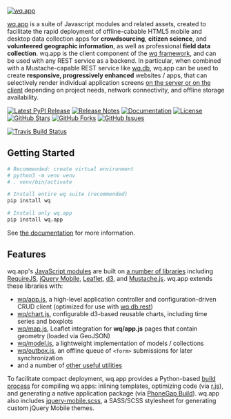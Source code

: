 [![wq.app](https://raw.github.com/wq/wq/master/images/256/wq.app.png)](https://wq.io/wq.app)

[wq.app](https://wq.io/wq.app) is a suite of Javascript modules and related assets, created to facilitate the rapid deployment of offline-cabable HTML5 mobile and desktop data collection apps for **crowdsourcing**, **citizen science**, and **volunteered geographic information**, as well as professional **field data collection**.  wq.app is the client component of the [wq framework], and can be used with any REST service as a backend.  In particular, when combined with a Mustache-capable REST service like [wq.db], wq.app can be used to create **responsive, progressively enhanced** websites / apps, that can selectively render individual application screens [on the server or on the client] depending on project needs, network connectivity, and offline storage availability.



[![Latest PyPI Release](https://img.shields.io/pypi/v/wq.app.svg)](https://pypi.python.org/pypi/wq.app)
[![Release Notes](https://img.shields.io/github/release/wq/wq.app.svg)](https://github.com/wq/wq.app/releases)
[![Documentation](https://img.shields.io/badge/Docs-0.8-blue.svg)](https://wq.io/wq.app)
[![License](https://img.shields.io/pypi/l/wq.app.svg)](https://wq.io/license)
[![GitHub Stars](https://img.shields.io/github/stars/wq/wq.app.svg)](https://github.com/wq/wq.app/stargazers)
[![GitHub Forks](https://img.shields.io/github/forks/wq/wq.app.svg)](https://github.com/wq/wq.app/network)
[![GitHub Issues](https://img.shields.io/github/issues/wq/wq.app.svg)](https://github.com/wq/wq.app/issues)

[![Travis Build Status](https://img.shields.io/travis/wq/wq.app/master.svg)](https://travis-ci.org/wq/wq.app)

## Getting Started

```bash
# Recommended: create virtual environment
# python3 -m venv venv
# . venv/bin/activate

# Install entire wq suite (recommended)
pip install wq

# Install only wq.app
pip install wq.app
```

See [the documentation] for more information.

## Features

wq.app's [JavaScript modules] are built on [a number of libraries] including [RequireJS], [jQuery Mobile], [Leaflet], [d3], and [Mustache.js].  wq.app extends these libraries with:

 * [wq/app.js], a high-level application controller and configuration-driven CRUD client (optimized for use with [wq.db.rest])
 * [wq/chart.js], configurable d3-based reusable charts, including time series and boxplots
 * [wq/map.js], Leaflet integration for **wq/app.js** pages that contain geometry (loaded via GeoJSON)
 * [wq/model.js], a lightweight implementation of models / collections
 * [wq/outbox.js], an offline queue of `<form>` submissions for later synchronization
 * and a number of [other useful utilities]

To facilitate compact deployment, wq.app provides a Python-based [build process] for compiling wq apps: inlining templates, optimizing code (via [r.js]), and generating a native application package (via [PhoneGap Build]).  wq.app also includes [jquery-mobile.scss], a SASS/SCSS stylesheet for generating custom jQuery Mobile themes.

 [wq framework]: https://wq.io
 [recommended project layout]: https://github.com/wq/django-wq-template
 [a number of libraries]: https://wq.io/docs/third-party

 [the documentation]: https://wq.io/docs/setup
 [JavaScript modules]: https://wq.io/docs/app
 [RequireJS]: http://requirejs.org
 [r.js]: https://github.com/jrburke/r.js
 [jQuery Mobile]: http://jquerymobile.com
 [Leaflet]: http://leafletjs.com
 [d3]: http://d3js.org
 [Mustache.js]: https://mustache.github.com/
 [PhoneGap Build]: https://build.phonegap.com/
 
 [wq/app.js]: https://wq.io/docs/app-js
 [wq/chart.js]: https://wq.io/docs/chart-js
 [wq/map.js]: https://wq.io/docs/map-js
 [wq/model.js]: https://wq.io/docs/model-js
 [wq/outbox.js]: https://wq.io/docs/outbox-js
 [other useful utilities]: https://wq.io/docs/app
 
 
 [jquery-mobile.scss]: https://wq.io/docs/jquery-mobile-scss-themes
 [build process]: https://wq.io/docs/build
 
 [wq.db]: https://wq.io/wq.db
 [wq.db.rest]: https://wq.io/docs/about-rest
 [on the server or on the client]: https://wq.io/docs/templates
